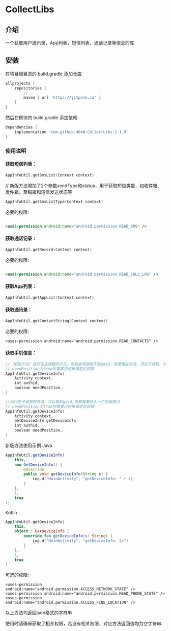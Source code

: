 # CollectLibs

## 介绍

一个获取用户通讯录，App列表，短信列表，通话记录等信息的库

## 安装

在项目根目录的 build.gradle 添加仓库

```groovy
allprojects {
    repositories {
        // ...
        maven { url 'https://jitpack.io' }
    }
}
```

然后在模块的 build.gradle 添加依赖

```groovy
dependencies {
    implementation 'com.github.404N:CollectLibs:1.1.9'
}
```

### 使用说明

#### 获取短信列表：

```kotlin
AppInfoUtil.getSmsList(Context context)
```

// 新版方法增加了2个参数sendType和status，用于获取短信类型，如收件箱、发件箱、草稿箱和短信发送状态等
```kotlin
AppInfoUtil.getSmsListType(Context context)
```

必要的权限:

```xml

<uses-permission android:name="android.permission.READ_SMS" />
```

#### 获取通话记录：

```kotlin
AppInfoUtil.getRecord(Context context)
```

必要的权限:

```xml

<uses-permission android:name="android.permission.READ_CALL_LOG" />
```

#### 获取App列表：

```kotlin
AppInfoUtil.getAppList(Context context)
```

#### 获取通讯录：

```kotlin
AppInfoUtil.getContactString(Context context)
```

必要的权限:

```xmlxml
<uses-permission android:name="android.permission.READ_CONTACTS" />
```

#### 获取手机信息：

```kotlin
//（旧版方法）运行在主线程的方法，可能会导致取不到gaid，若使用此方法，须在子线程，才能取到gaid
// needPosition为true时需要已经申请定位权限
AppInfoUtil.getDeviceInfo(
    Activity context,
    int authid,
    boolean needPosition,
)

//运行在子线程的方法，可以取到gaid,但是需要传入一个回调接口
// needPosition为true时需要已经申请定位权限
AppInfoUtil.getDeviceInfo(
    Activity context,
    GetDeviceInfo getDeviceInfo,
    int authid,
    boolean needPosition,
) 
```
新版方法使用示例
Java
```java
AppInfoUtil.getDeviceInfo(
    this,
    new GetDeviceInfo() {
        @Override
        public void getDeviceInfo(String s) {
            Log.d("MainActivity", "getDeviceInfo: " + s);
        }
    },
    1,
    true
);
```
Kotlin
```kotlin
AppInfoUtil.getDeviceInfo(
    this,
    object : GetDeviceInfo {
        override fun getDeviceInfo(s: String) {
            Log.d("MainActivity", "getDeviceInfo: $s")
        }
    },
    1,
    true
)
```

可选的权限:

```
<uses-permission android:name="android.permission.ACCESS_NETWORK_STATE" />
<uses-permission android:name="android.permission.READ_PHONE_STATE" />
<uses-permission android:name="android.permission.ACCESS_FINE_LOCATION" />
```

以上方法均返回json格式的字符串

使用时请确保获取了相关权限，若没有相关权限，对应方法返回值均为空字符串.

